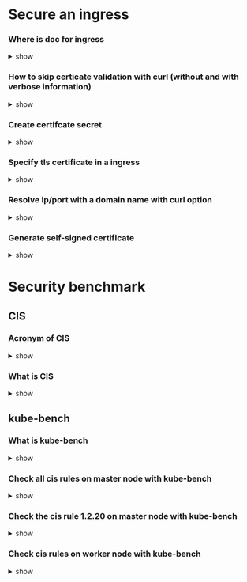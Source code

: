 # Secure an ingress

### Where is doc for ingress

<details>
<summary>show</summary>
<p>

[Ingress | Kubernetes](https://kubernetes.io/docs/concepts/services-networking/ingress/)

Concepts > Service, Load Balancing, and Networking > Ingress

</p>
</details>

### How to skip certicate validation with curl (without and with verbose information)

<details>
<summary>show</summary>
<p>

`curl https://myip:myport/myservice -k`

`curl https://myip:myport/myservice -kv`

</p>
</details>

### Create certifcate secret

<details>
<summary>show</summary>
<p>

`k create secret tls mycertificate --cert=cert.pem,crt --key=cert.key`

</p>
</details>

### Specify tls certificate in a ingress

<details>
<summary>show</summary>
<p>

```yaml
apiVersion: networking.k8s.io/v1
kind: Ingress
metadata:
  name: tls-example-ingress
spec:
  tls:
  - hosts:
      - https-example.foo.com
    secretName: testsecret-tls
  rules:
  - host: https-example.foo.com
    http:
      paths:
      - path: /
        pathType: Prefix
        backend:
          service:
            name: service1
            port:
              number: 80
```

</p>
</details>

### Resolve ip/port with a domain name with curl option

<details>
<summary>show</summary>
<p>

`curl https://mydomain.com:myport/myservice --resolve mydomain.com:myport:myip`

</p>
</details>

### Generate self-signed certificate

<details>
<summary>show</summary>
<p>

`openssl req -x509 -nodes -days 365 -newkey rsa:2048 -keyout cert.key -out cert.crt -subj "/CN=mydomain.com/O=mydomain.com"`

</p>
</details>

# Security benchmark

## CIS

### Acronym of CIS

<details>
<summary>show</summary>
<p>

CIS : Center for Internet Security

</p>
</details>

### What is CIS

<details>
<summary>show</summary>
<p>

kube-bench can check automaticly CIS rules. Follows the instruction in the kube-bench guthub repository (https://github.com/aquasecurity/kube-bench), --> Running inside a container

</p>
</details>

## kube-bench

### What is kube-bench

<details>
<summary>show</summary>
<p>

kube-bench can check automaticly CIS rules. Follows the instruction in the kube-bench guthub repository (https://github.com/aquasecurity/kube-bench), --> Running inside a container

</p>
</details>

### Check all cis rules on master node with kube-bench

<details>
<summary>show</summary>
<p>

`kube-bench run --targets master`

</p>
</details>

### Check the cis rule 1.2.20 on master node with kube-bench

<details>
<summary>show</summary>
<p>

`kube-bench run --targets master --check 1.2.20`

</p>
</details>

### Check cis rules on worker node with kube-bench

<details>
<summary>show</summary>
<p>

`kube-bench run --targets node`

</p>
</details>

